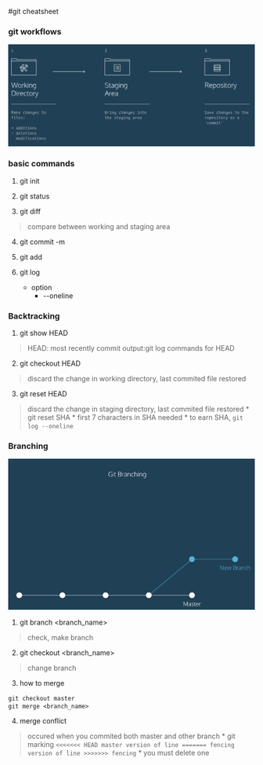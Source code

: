 #git cheatsheet

### git workflows

![image of git work space](images/git_workingspace.png)

### basic commands

1. git init

2. git status

3. git diff <filename>
>compare between working and staging area

4. git commit -m <comment>

5. git add <filename>

6. git log
    * option
        * --oneline
### Backtracking

1. git show HEAD
>HEAD: most recently commit
>output:git log commands for HEAD

2. git checkout HEAD <filename>
>discard the change in working directory, last commited file restored

3. git reset HEAD <filename>
>discard the change in staging directory, last commited file restored 
    * git reset SHA
        * first 7 characters in SHA needed
        * to earn SHA, `git log --oneline`

### Branching
![git branching](images/git_branch.png)

1. git branch <branch_name>
>check, make branch

2. git checkout <branch_name>
>change branch

3. how to merge

```
git checkout master
git merge <branch_name>
```

4. merge conflict

>occured when you commited both master and other branch
    * git marking
    ```
    <<<<<<< HEAD
    master version of line
    =======
    fencing version of line
    >>>>>>> fencing
    ```
    * you must delete one
